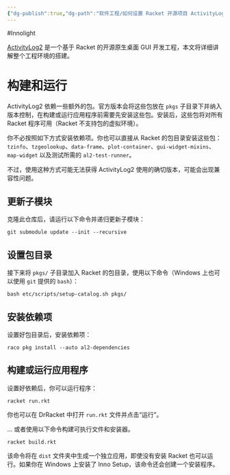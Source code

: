 ```yaml
---
{"dg-publish":true,"dg-path":"软件工程/如何设置 Racket 开源项目 ActivityLog2 的环境.md","permalink":"/软件工程/如何设置 Racket 开源项目 ActivityLog2 的环境/","created":"2025-07-14T18:52:09.298+08:00","updated":"2025-07-14T19:11:59.931+08:00"}
---
```


#Innolight

[ActivityLog2](https://github.com/alex-hhh/ActivityLog2) 是一个基于 Racket 的开源原生桌面 GUI 开发工程，本文将详细讲解整个工程环境的搭建。

# 构建和运行

ActivityLog2 依赖一些额外的包。官方版本会将这些包放在 `pkgs` 子目录下并纳入版本控制，在构建或运行应用程序前需要先安装这些包。安装后，这些包将对所有 Racket 程序可用（Racket 不支持包的虚拟环境）。

你不必按照如下方式安装依赖项。你也可以直接从 Racket 的包目录安装这些包：`tzinfo`、`tzgeolookup`、`data-frame`、`plot-container`、`gui-widget-mixins`、`map-widget` 以及测试所需的 `al2-test-runner`。

不过，使用这种方式可能无法获得 ActivityLog2 使用的确切版本，可能会出现兼容性问题。

## 更新子模块

克隆此仓库后，请运行以下命令并递归更新子模块：

```
git submodule update --init --recursive
```

## 设置包目录

接下来将 `pkgs/` 子目录加入 Racket 的包目录，使用以下命令（Windows 上也可以使用 `git` 提供的 `bash`）：

```
bash etc/scripts/setup-catalog.sh pkgs/
```

## 安装依赖项

设置好包目录后，安装依赖项：

```
raco pkg install --auto al2-dependencies
```

## 构建或运行应用程序

设置好依赖后，你可以运行程序：

```
racket run.rkt
```

你也可以在 DrRacket 中打开 `run.rkt` 文件并点击“运行”。

... 或者使用以下命令构建可执行文件和安装器。

```
racket build.rkt
```

该命令将在 `dist` 文件夹中生成一个独立应用，即使没有安装 Racket 也可以运行。如果你在 Windows 上安装了 Inno Setup，该命令还会创建一个安装程序。

